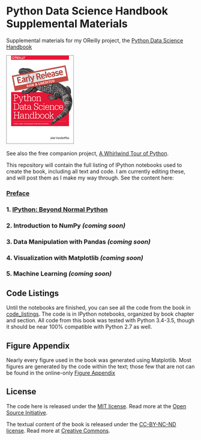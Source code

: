 # Python Data Science Handbook Supplemental Materials

Supplemental materials for my OReilly project, the
[Python Data Science Handbook](http://shop.oreilly.com/product/0636920034919.do)

![cover image](cover-early-release.jpg)

See also the free companion project, [A Whirlwind Tour of Python](https://github.com/jakevdp/WhirlwindTourOfPython).

This repository will contain the full listing of IPython notebooks used to create the book, including all text and code. I am currently editing these, and will post them as I make my way through. See the content here:

### [Preface](notebooks/00.00-Preface.ipynb) 
### 1. [IPython: Beyond Normal Python](notebooks/01.00-IPython-Beyond-Normal-Python.ipynb)
### 2. Introduction to NumPy *(coming soon)*
### 3. Data Manipulation with Pandas *(coming soon)*
### 4. Visualization with Matplotlib *(coming soon)*
### 5. Machine Learning *(coming soon)*


## Code Listings

Until the notebooks are finished, you can see all the code from the book
in [code_listings](code_listings).
The code is in IPython notebooks, organized by book chapter and section.
All code from this book was tested with Python 3.4-3.5, though it should be
near 100% compatible with Python 2.7 as well.


## Figure Appendix

Nearly every figure used in the book was generated using Matplotlib.
Most figures are generated by the code within the text; those few that are not
can be found in the online-only [Figure Appendix](figure_appendix/06.00-Figure-Code.ipynb)



## License
The code here is released under the [MIT license](LICENSE-CODE). Read more at the [Open Source Initiative](https://opensource.org/licenses/MIT).

The textual content of the book is released under the [CC-BY-NC-ND license](LICENSE-TEXT). Read more at [Creative Commons](https://creativecommons.org/licenses/by-nc-nd/3.0/us/legalcode).
